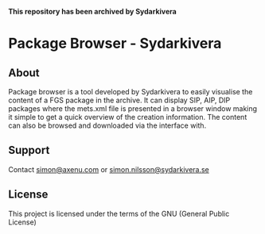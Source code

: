 **This repository has been archived by Sydarkivera**
#

# Package Browser - Sydarkivera

## About

Package browser is a tool developed by Sydarkivera to easily visualise the content of a FGS package in the archive. It can display SIP, AIP, DIP packages where the mets.xml file is presented in a browser window making it simple to get a quick overview of the creation information. The content can also be browsed and downloaded via the interface with.

## Support

Contact simon@axenu.com or simon.nilsson@sydarkivera.se

## License

This project is licensed under the terms of the GNU (General Public License)
